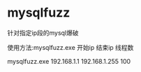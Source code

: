 # mysqlfuzz
针对指定ip段的mysql爆破

<p>使用方法:mysqlfuzz.exe 开始ip 结束ip 线程数</p>
<p>mysqlfuzz.exe 192.168.1.1 192.168.1.255 100</p>
